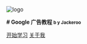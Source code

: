 <!-- _coverpage.md -->

 ![logo](/_media/logo.png) 

**# Google 广告教程 <small>b y Jackeroo</small>** 

 [开始学习]() [关于我]()



